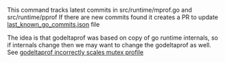This command tracks latest commits in src/runtime/mprof.go and src/runtime/pprof
If there are new commits found it creates a PR to update [last_known_go_commits.json](last_known_go_commits.json) file

The idea is that godeltaprof was based on copy of go runtime internals, so if internals change then we may want to change
the godeltaprof as well. See [godeltaprof incorrectly scales mutex profile](https://github.com/grafana/pyroscope-go/issues/47)